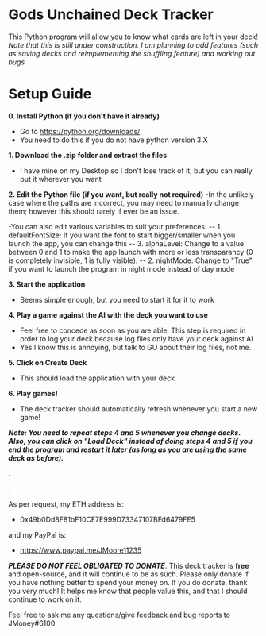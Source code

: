 # Gods Unchained Deck Tracker

This Python program will allow you to know what cards are left in your deck!
*Note that this is still under construction. I am planning to add features (such as saving decks and reimplementing the shuffling feature) and working out bugs.*







# Setup Guide

**0. Install Python (if you don't have it already)**
 - Go to https://python.org/downloads/
 - You need to do this if you do not have python version 3.X

**1. Download the .zip folder and extract the files**
- I have mine on my Desktop so I don't lose track of it, but you can really put it wherever you want

**2. Edit the Python file (if you want, but really not required)**
-In the unlikely case where the paths are incorrect, you may need to manually change them; however this should rarely if ever be an issue.

-You can also edit various variables to suit your preferences:
 -- 1. defaultFontSize: If you want the font to start bigger/smaller when you launch the app, you can change this
 -- 3. alphaLevel: Change to a value between 0 and 1 to make the app launch with more or less transparancy (0 is completely invisible, 1 is fully visible).
 -- 2. nightMode: Change to "True" if you want to launch the program in night mode instead of day mode


**3. Start the application**

 - Seems simple enough, but you need to start it for it to work
 
 **4. Play a game against the AI with the deck you want to use**
 
 - Feel free to concede as soon as you are able. This step is required in order to log your deck because log files only have your deck against AI
 - Yes I know this is annoying, but talk to GU about their log files, not me.
 
 **5. Click on Create Deck**
 
  - This should load the application with your deck
 
 **6. Play games!**
 
 -  The deck tracker should automatically refresh whenever you start a new game!
 
 
 ***Note: You need to repeat steps 4 and 5 whenever you change decks. Also, you can click on "Load Deck" instead of doing steps 4 and 5 if you end the program and restart it later (as long as you are using the same deck as before).***
 
 
 .
 
 .
 
 As per request, my ETH address is:
  - 0x49b0Dd8F81bF10CE7E999D73347107BFd6479FE5
  
 and my PayPal is:
  - https://www.paypal.me/JMoore11235 
 
 ***PLEASE DO NOT FEEL OBLIGATED TO DONATE***. This deck tracker is **free** and open-source, and it will continue to be as such. Please only donate if you have nothing better to spend your money on. If you do donate, thank you very much! It helps me know that people value this, and that I should continue to work on it.
 
 Feel free to ask me any questions/give feedback and bug reports to JMoney#6100
